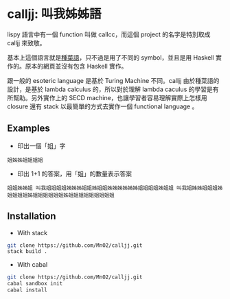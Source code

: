 # calljj: 叫我姊姊語

lispy 語言中有一個 function 叫做 callcc，而這個 project 的名字是特別取成 calljj 來致敬。

基本上這個語言就是[種菜語](http://www.blue.sky.or.jp/grass/)，只不過是用了不同的 symbol，並且是用 Haskell 實作的。原本的網頁並沒有包含 Haskell 實作。

跟一般的 esoteric language 是基於 Turing Machine 不同。calljj 由於種菜語的設計，是基於 lambda calculus 的，所以對於理解 lambda caculus 的學習是有所幫助。另外實作上的 SECD machine，也讓學習者容易理解實際上怎樣用 closure 還有 stack 以最簡單的方式去實作一個 functional language 。

## Examples

* 印出一個「姐」字

```
姐姊姊姐姐姐姐
```

* 印出 1+1 的答案，用「姐」的數量表示答案

```
姐姐姊姊姐 叫我姐姐姐姐姊姊姊姐姐姊姐姐姊姊姊姊姊姊姐姐姐姐姊姐姐 叫我姐姊姊姐姐姐姊姐姐姐姐姊姐姐姐姐姐姐姊姐姐姐姐姐姐姐姐姐
```

## Installation

* With stack

``` bash
git clone https://github.com/MnO2/calljj.git
stack build .
```

* With cabal

``` bash
git clone https://github.com/MnO2/calljj.git
cabal sandbox init
cabal install
```
